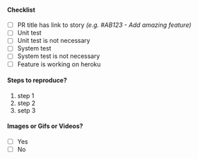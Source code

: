 #### Checklist

- [ ] PR title has link to story *(e.g. #AB123 - Add amazing feature)*
- [ ] Unit test
- [ ] Unit test is not necessary
- [ ] System test
- [ ] System test is not necessary
- [ ] Feature is working on heroku

#### Steps to reproduce?
 1. step 1
 1. step 2
 1. setp 3

#### Images or Gifs or Videos?
- [ ] Yes
- [ ] No

